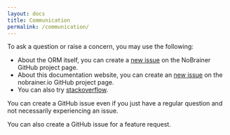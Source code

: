 ```yaml
---
layout: docs
title: Communication
permalink: /communication/
---
```


To ask a question or raise a concern, you may use the following:

* About the ORM itself, you can create a
[new issue](https://github.com/nviennot/nobrainer/issues/new)
on the NoBrainer GitHub project page.
* About this documentation website, you can create an
[new issue](https://github.com/nviennot/nobrainer.io/issues/new)
on the nobrainer.io GitHub project page.
* You can also try [stackoverflow](http://stackoverflow.com/questions/tagged/nobrainer).

You can create a GitHub issue even if you just have a regular question and
not necessarily experiencing an issue.

You can also create a GitHub issue for a feature request.
